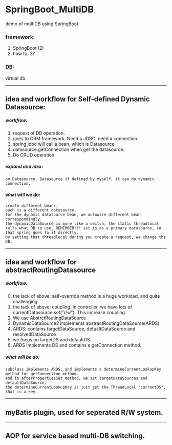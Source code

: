 # SpringBoot_MultiDB
demo of multiDB using SpringBoot

### framework:
1. SpringBoot (2)
2. how to, 3?

### DB:
virtual db.

-----------------------
## idea and workflow for Self-defined Dynamic Datasource:
##### workflow:
1. request of DB operation.  
2. goes to ORM framework. Need a JDBC, need a connection.  
3. spring jdbc will call a bean, which is Datasource.  
4. datasource.getConnection when get the datasource.  
5. Do CRUD operation.  
##### expand and idex:
    on Datasource. Datasource if defined by myself, it can do dynamic connection.  

#### what will we do:
    create different beans. 
    each is a different datasource.
    for the dynamic datasource bean, we autowire different bean correspondingly.
    the dynamicDataSource is more like a switch, the static threadlocal tells what DB to use. REMEMBER!!! set is as a primary datasource, so that spring goes to it directly.
    by setting that threadlocal during you create a request, we change the DB.

------------------------
## idea and workflow for abstractRoutingDatasource
##### workflow:
0. the lack of above: self-override method is a huge workload, and quite challenging.
1. the lack of above: coupling. in controller, we have lots of currentDatasource.set("r/w"). This increase coupling.
2. We use AbstrctRoutingDataSource
3. DynamicDataSource2 implements abstractRoutingDataSource(ARDS).
4. ARDS: contains targetDataSource, defualtDataSource and resolvedDataSource
5. we focus on targetDS and defaultDS.
6. ARDS implements DS and contains a getConnection method.
##### what will be do:
    subclass implements ARDS, and implements a determineCurrentLookupKey method for getConnection method.
    and in afterPropertiesSet method, we set targetDataSources and defaultDataSource.
    the determineCurrentLookupKey is just get the ThreadLocal "currentDS", that is a key.

------------
## myBatis plugin, used for seperated R/W system.
------------------
## AOP for service based multi-DB switching.


